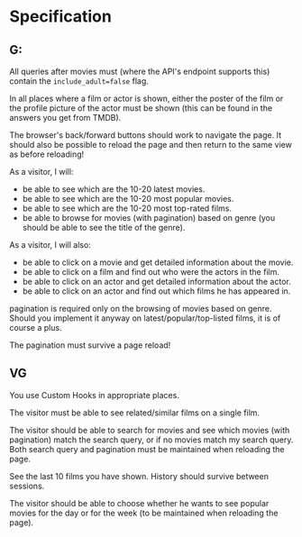 # Specification

## G:

All queries after movies must (where the API's endpoint supports this) contain the `include_adult=false` flag.

In all places where a film or actor is shown, either the poster of the film or the profile picture of the actor must be shown (this can be found in the answers you get from TMDB).

The browser's back/forward buttons should work to navigate the page. It should also be possible to reload the page and then return to the same view as before reloading!

As a visitor, I will:

- be able to see which are the 10-20 latest movies.
- be able to see which are the 10-20 most popular movies.
- be able to see which are the 10-20 most top-rated films.
- be able to browse for movies (with pagination) based on genre (you should be able to see the title of the genre).

As a visitor, I will also:

- be able to click on a movie and get detailed information about the movie.
- be able to click on a film and find out who were the actors in the film.
- be able to click on an actor and get detailed information about the actor.
- be able to click on an actor and find out which films he has appeared in.

pagination is required only on the browsing of movies based on genre. Should you implement it anyway on latest/popular/top-listed films, it is of course a plus.

The pagination must survive a page reload!

## VG

You use Custom Hooks in appropriate places.

The visitor must be able to see related/similar films on a single film.

The visitor should be able to search for movies and see which movies (with pagination) match the search query, or if no movies match my search query. Both search query and pagination must be maintained when reloading the page.

See the last 10 films you have shown. History should survive between sessions.

The visitor should be able to choose whether he wants to see popular movies for the day or for the week (to be maintained when reloading the page).
